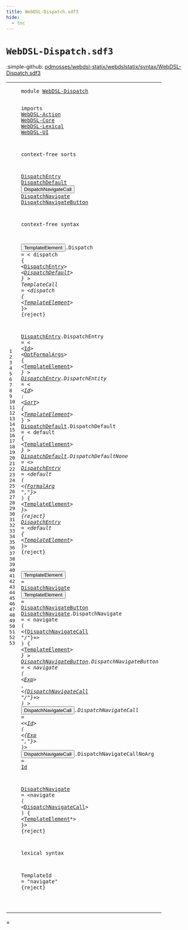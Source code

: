 ```yaml
---
title: WebDSL-Dispatch.sdf3
hide:
  - toc
---
```


# `WebDSL-Dispatch.sdf3`

:simple-github: [pdmosses/webdsl-statix/webdslstatix/syntax/WebDSL-Dispatch.sdf3]

[pdmosses/webdsl-statix/webdslstatix/syntax/WebDSL-Dispatch.sdf3]: https://github.com/pdmosses/webdsl-statix/blob/master/webdslstatix/syntax/WebDSL-Dispatch.sdf3 "The source file on GitHub"

<div class="sdf3"><table class="highlighttable"><tbody><tr><td class="linenos"><div class="linenodiv"><pre><span></span>1
2
3
4
5
6
7
8
9
10
11
12
13
14
15
16
17
18
19
20
21
22
23
24
25
26
27
28
29
30
31
32
33
34
35
36
37
38
39
40
41
42
43
44
45
46
47
48
49
50
51
52
53
</pre></div></td>
<td class="code"><pre><code><span class="keyword">module</span> <a href="../webdsl-statix.sdf3/#WebDSL-Dispatch_11_3" id="WebDSL-Dispatch_1_8" title="a definition with a single reference">WebDSL-Dispatch</a>

<span class="keyword">imports</span>
  <a href="../WebDSL-Action.sdf3/#WebDSL-Action_1_8" id="WebDSL-Action_4_3" title="a reference to a single-file definition">WebDSL-Action</a>
  <a href="../WebDSL-Core.sdf3/#WebDSL-Core_1_8" id="WebDSL-Core_5_3" title="a reference to a single-file definition">WebDSL-Core</a>
  <a href="../WebDSL-Lexical.sdf3/#WebDSL-Lexical_1_8" id="WebDSL-Lexical_6_3" title="a reference to a single-file definition">WebDSL-Lexical</a>
  <a href="../WebDSL-UI.sdf3/#WebDSL-UI_1_8" id="WebDSL-UI_7_3" title="a reference to a single-file definition">WebDSL-UI</a>

<span class="keyword">context-free sorts</span>

  <a href="#DispatchEntry_17_8" id="DispatchEntry_11_3" title="a definition with a single reference">DispatchEntry</a> <a href="#DispatchDefault_18_8" id="DispatchDefault_11_17" title="a definition with a single reference">DispatchDefault</a> <button class="modal-open" id="DispatchNavigateCall_11_33" title="a definition with multiple references" data-urls="#DispatchNavigateCall line 39_18, 44_26, 49_35">DispatchNavigateCall</button> <a href="#DispatchNavigate_36_21" id="DispatchNavigate_11_54" title="a definition with a single reference">DispatchNavigate</a> <a href="#DispatchNavigateButton_37_21" id="DispatchNavigateButton_11_71" title="a definition with a single reference">DispatchNavigateButton</a>

<span class="keyword">context-free syntax</span>

  <button class="modal-open" id="TemplateElement_15_3" title="a definition with multiple references" data-urls="#TemplateElement line 21_31, 24_29, 27_22, 30_16, 33_54, 34_31, 40_8, 49_62">TemplateElement</button>.<span class="cons_Constructor"><span id="Dispatch_15_19" title="a definition with no references">Dispatch</span></span> = &lt;
    <span class="cons_String">dispatch</span> <span class="cons_String">{</span>
      &lt;<a href="#DispatchEntry_11_3" id="DispatchEntry_17_8" title="a reference to a single-file definition">DispatchEntry</a>*&gt;
      &lt;<a href="#DispatchDefault_11_17" id="DispatchDefault_18_8" title="a reference to a single-file definition">DispatchDefault</a>&gt;
    <span class="cons_String">}</span>
  &gt;
  <span id="TemplateCall_21_3" title="a definition with no references">TemplateCall</span> = &lt;<span class="cons_String">dispatch</span> <span class="cons_String">{</span> &lt;<a href="#TemplateElement_15_3" id="TemplateElement_21_31" title="a reference to a single-file definition">TemplateElement</a>*&gt; <span class="cons_String">}</span>&gt; {<span class="keyword">reject</span>}

  <a href="#DispatchEntry_17_8" id="DispatchEntry_23_3" title="a definition with a single reference">DispatchEntry</a>.<span class="cons_Constructor"><span id="DispatchEntry_23_17" title="a definition with no references">DispatchEntry</span></span> = &lt;
    &lt;<a href="../WebDSL-Lexical.sdf3/#Id_5_49" id="Id_24_6" title="a reference to a single-file definition">Id</a>&gt; &lt;<a href="../WebDSL-Core.sdf3/#OptFormalArgs_10_13" id="OptFormalArgs_24_11" title="a reference to a single-file definition">OptFormalArgs</a>&gt; <span class="cons_String">{</span> &lt;<a href="#TemplateElement_15_3" id="TemplateElement_24_29" title="a reference to a single-file definition">TemplateElement</a>*&gt; <span class="cons_String">}</span>
  &gt;
  <a href="#DispatchEntry_17_8" id="DispatchEntry_26_3" title="a definition with a single reference">DispatchEntry</a>.<span class="cons_Constructor"><span id="DispatchEntity_26_17" title="a definition with no references">DispatchEntity</span></span> = &lt;
    &lt;<a href="../WebDSL-Lexical.sdf3/#Id_5_49" id="Id_27_6" title="a reference to a single-file definition">Id</a>&gt; <span class="cons_String">:</span> &lt;<a href="../WebDSL-UI.sdf3/#Sort_464_3" id="Sort_27_13" title="a reference to a single-file definition">Sort</a>&gt; <span class="cons_String">{</span> &lt;<a href="#TemplateElement_15_3" id="TemplateElement_27_22" title="a reference to a single-file definition">TemplateElement</a>*&gt; <span class="cons_String">}</span>
  &gt;
  <a href="#DispatchDefault_18_8" id="DispatchDefault_29_3" title="a definition with a single reference">DispatchDefault</a>.<span class="cons_Constructor"><span id="DispatchDefault_29_19" title="a definition with no references">DispatchDefault</span></span> = &lt;
    <span class="cons_String">default</span> <span class="cons_String">{</span> &lt;<a href="#TemplateElement_15_3" id="TemplateElement_30_16" title="a reference to a single-file definition">TemplateElement</a>*&gt; <span class="cons_String">}</span>
  &gt;
  <a href="#DispatchDefault_18_8" id="DispatchDefault_32_3" title="a definition with a single reference">DispatchDefault</a>.<span class="cons_Constructor"><span id="DispatchDefaultNone_32_19" title="a definition with no references">DispatchDefaultNone</span></span> = &lt;&gt;
  <a href="#DispatchEntry_17_8" id="DispatchEntry_33_3" title="a definition with a single reference">DispatchEntry</a> = &lt;<span class="cons_String">default</span> <span class="cons_String">(</span> &lt;{<a href="../WebDSL-Core.sdf3/#FormalArg_10_3" id="FormalArg_33_32" title="a reference to a single-file definition">FormalArg</a> <span class="cons_Lit">","</span>}*&gt; <span class="cons_String">)</span> <span class="cons_String">{</span> &lt;<a href="#TemplateElement_15_3" id="TemplateElement_33_54" title="a reference to a single-file definition">TemplateElement</a>*&gt; <span class="cons_String">}</span>&gt; {<span class="keyword">reject</span>}
  <a href="#DispatchEntry_17_8" id="DispatchEntry_34_3" title="a definition with a single reference">DispatchEntry</a> = &lt;<span class="cons_String">default</span> <span class="cons_String">{</span> &lt;<a href="#TemplateElement_15_3" id="TemplateElement_34_31" title="a reference to a single-file definition">TemplateElement</a>*&gt; <span class="cons_String">}</span>&gt; {<span class="keyword">reject</span>}

  <button class="modal-open" id="TemplateElement_36_3" title="a definition with multiple references" data-urls="#TemplateElement line 21_31, 24_29, 27_22, 30_16, 33_54, 34_31, 40_8, 49_62">TemplateElement</button> = <a href="#DispatchNavigate_11_54" id="DispatchNavigate_36_21" title="a reference to a single-file definition">DispatchNavigate</a>
  <button class="modal-open" id="TemplateElement_37_3" title="a definition with multiple references" data-urls="#TemplateElement line 21_31, 24_29, 27_22, 30_16, 33_54, 34_31, 40_8, 49_62">TemplateElement</button> = <a href="#DispatchNavigateButton_11_71" id="DispatchNavigateButton_37_21" title="a reference to a single-file definition">DispatchNavigateButton</a>
  <a href="#DispatchNavigate_36_21" id="DispatchNavigate_38_3" title="a definition with a single reference">DispatchNavigate</a>.<span class="cons_Constructor"><span id="DispatchNavigate_38_20" title="a definition with no references">DispatchNavigate</span></span> = &lt;
    <span class="cons_String">navigate</span> <span class="cons_String">(</span> &lt;{<a href="#DispatchNavigateCall_11_33" id="DispatchNavigateCall_39_18" title="a reference to a single-file definition">DispatchNavigateCall</a> <span class="cons_Lit">"/"</span>}+&gt; <span class="cons_String">)</span> <span class="cons_String">{</span>
      &lt;<a href="#TemplateElement_15_3" id="TemplateElement_40_8" title="a reference to a single-file definition">TemplateElement</a>*&gt;
    <span class="cons_String">}</span>
  &gt;
  <a href="#DispatchNavigateButton_37_21" id="DispatchNavigateButton_43_3" title="a definition with a single reference">DispatchNavigateButton</a>.<span class="cons_Constructor"><span id="DispatchNavigateButton_43_26" title="a definition with no references">DispatchNavigateButton</span></span> = &lt;
    <span class="cons_String">navigate</span> <span class="cons_String">(</span> &lt;<a href="../WebDSL-Action.sdf3/#Exp_34_3" id="Exp_44_17" title="a reference to a single-file definition">Exp</a>&gt; <span class="cons_String">,</span> &lt;{<a href="#DispatchNavigateCall_11_33" id="DispatchNavigateCall_44_26" title="a reference to a single-file definition">DispatchNavigateCall</a> <span class="cons_Lit">"/"</span>}+&gt; <span class="cons_String">)</span>
  &gt;
  <button class="modal-open" id="DispatchNavigateCall_46_3" title="a definition with multiple references" data-urls="#DispatchNavigateCall line 39_18, 44_26, 49_35">DispatchNavigateCall</button>.<span class="cons_Constructor"><span id="DispatchNavigateCall_46_24" title="a definition with no references">DispatchNavigateCall</span></span> = &lt;&lt;<a href="../WebDSL-Lexical.sdf3/#Id_5_49" id="Id_46_49" title="a reference to a single-file definition">Id</a>&gt; <span class="cons_String">(</span> &lt;{<a href="../WebDSL-Action.sdf3/#Exp_34_3" id="Exp_46_57" title="a reference to a single-file definition">Exp</a> <span class="cons_Lit">","</span>}*&gt; <span class="cons_String">)</span>&gt;
  <button class="modal-open" id="DispatchNavigateCall_47_3" title="a definition with multiple references" data-urls="#DispatchNavigateCall line 39_18, 44_26, 49_35">DispatchNavigateCall</button>.<span class="cons_Constructor"><span id="DispatchNavigateCallNoArg_47_24" title="a definition with no references">DispatchNavigateCallNoArg</span></span> = <a href="../WebDSL-Lexical.sdf3/#Id_5_49" id="Id_47_52" title="a reference to a single-file definition">Id</a>

  <a href="#DispatchNavigate_36_21" id="DispatchNavigate_49_3" title="a definition with a single reference">DispatchNavigate</a> = &lt;<span class="cons_String">navigate</span> <span class="cons_String">(</span> &lt;<a href="#DispatchNavigateCall_11_33" id="DispatchNavigateCall_49_35" title="a reference to a single-file definition">DispatchNavigateCall</a>&gt; <span class="cons_String">)</span> <span class="cons_String">{</span> &lt;<a href="#TemplateElement_15_3" id="TemplateElement_49_62" title="a reference to a single-file definition">TemplateElement</a>*&gt; <span class="cons_String">}</span>&gt; {<span class="keyword">reject</span>}

<span class="keyword">lexical syntax</span>

  <span id="TemplateId_53_3" title="a definition with no references">TemplateId</span> = <span class="cons_Lit">"navigate"</span> {<span class="keyword">reject</span>}

</code></pre></td></tr></tbody></table></div>

<div id="modal">
  <div id="modal-content">
    <span id="modal-close">&times;</span>
    <h2 id="modal-h2"></h2>
    <p  id="modal-p"></p>
    <ul id="modal-ul"></ul>
  </div>
</div>
